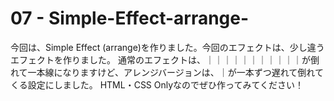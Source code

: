# 07 - Simple-Effect-arrange-

今回は、Simple Effect (arrange)を作りました。今回のエフェクトは、少し違うエフェクトを作りました。<!-- このエフェクトはProgProdさんのコードを借りました。-->
通常のエフェクトは、｜｜｜｜｜｜｜｜｜｜｜が倒れて一本線になりますけど、アレンジバージョンは、｜が一本ずつ遅れて倒れてくる設定にしました。
HTML・CSS Onlyなのでぜひ作ってみてください！
